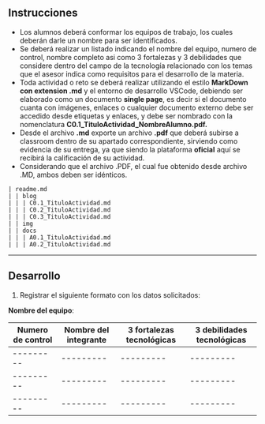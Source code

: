## Instrucciones

- Los alumnos deberá conformar los equipos de trabajo, los cuales deberán darle un nombre para ser identificados.
- Se deberá realizar un listado indicando el nombre del equipo, numero de control, nombre completo asi como 3 fortalezas y 3 debilidades que considere dentro del campo de la tecnología relacionado con los temas que el asesor indica como requisitos para el desarrollo de la materia.
- Toda actividad o reto se deberá realizar utilizando el estilo **MarkDown con extension .md** y el entorno de desarrollo VSCode, debiendo ser elaborado como un documento **single page**, es decir si el documento cuanta con imágenes, enlaces o cualquier documento externo debe ser accedido desde etiquetas y enlaces, y debe ser nombrado con la nomenclatura **C0.1_TituloActividad_NombreAlumno.pdf.**
- Desde el archivo **.md** exporte un archivo **.pdf** que deberá subirse a classroom dentro de su apartado correspondiente, sirviendo como evidencia de su entrega, ya que siendo la plataforma **oficial** aquí se recibirá la calificación de su actividad.
- Considerando que el archivo .PDF, el cual fue obtenido desde archivo .MD, ambos deben ser idénticos.
  
```
| readme.md
| | blog
| | | C0.1_TituloActividad.md
| | | C0.2_TituloActividad.md
| | | C0.3_TituloActividad.md
| | img
| | docs
| | | A0.1_TituloActividad.md
| | | A0.2_TituloActividad.md
```

___

## Desarrollo

1. Registrar el siguiente formato con los datos solicitados:

**Nombre del equipo**: 

Numero de control | Nombre del integrante | 3 fortalezas tecnológicas | 3 debilidades tecnológicas
----------| ---------  | --------- | ---------
--------- | ---------  | --------- | ---------
--------- | ---------  | --------- | ---------
--------- | ---------  | --------- | ---------
